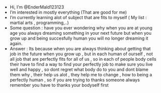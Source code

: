 -  Hi, I’m @EnderMald123123
-  I’m interested in mostly everything (That are good for me)
-  I’m currently learning alot of subject that are fits to myself ( My list : martial arts , programming,..)
-  Some question : have you ever wondering why when you are at young age you always dreaming something in your next future but when you grow up and being succesfully human you will no longer dreaming it again.
-   Answer : Its because when you are always thinking about getting that job in the future when you grow up , but in each human of ourself ,  not all job that are perfectly fits for all of us , so in each of people body cells their have to find a way to find your perfectly job to make sure you live well and happy , so dont regret what body do to you and dont blame them why , their help us alot , they help me to change , how to being a perfectly human , so if you are trying to thanks someone always remember you have to thanks your bodyself first  

<!---
EnderMald123123/EnderMald123123 is a ✨ special ✨ repository because its `README.md` (this file) appears on your GitHub profile.
You can click the Preview link to take a look at your changes.
--->
